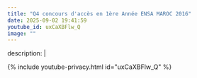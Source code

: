 ```yaml
---
title: "Q4 concours d'accès en 1ère Année ENSA MAROC 2016"
date: 2025-09-02 19:41:59 
youtube_id: uxCaXBFlw_Q
image: ""
---
```

description: |
  
{% include youtube-privacy.html id="uxCaXBFlw_Q" %}
